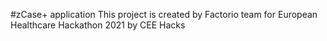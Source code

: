 #zCase+ application
This project is created by Factorio team for European Healthcare Hackathon 2021 by CEE Hacks